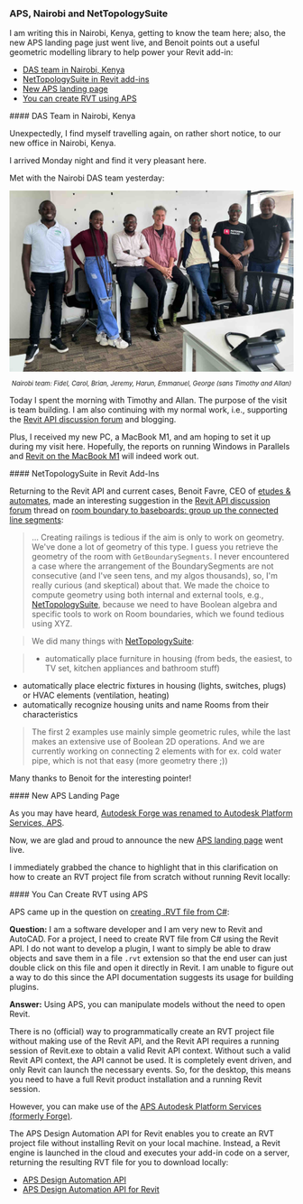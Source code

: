 <head>
<meta http-equiv="Content-Type" content="text/html; charset=utf-8">
<link rel="stylesheet" type="text/css" href="bc.css">
<script src="https://cdn.rawgit.com/google/code-prettify/master/loader/run_prettify.js" type="text/javascript"></script>
</head>

<!---

- NetTopologySuite
  Room boundary to baseboards: group up the connected line segments
  https://forums.autodesk.com/t5/revit-api-forum/room-boundary-to-baseboards-group-up-the-connected-line-segments/m-p/11582383#M67643
  BenoitE&A in reply to: MiguelGT17
  I'm wondering what you are trying to do. Creating railings is tedious if the aim is only to work on geometry.
  We've done a lot of Geometry of this type. I guess you retrieve the geometry of the room with GetBoundarySegments.
  I have never crossed a case where the arrangement of the BoundarySegments is not consecutive (and I've seen tens and my algos thousands) so I'm really curious (and sceptical) about that. 
  We made the choice to compute geometry using both internal and external tools (NetTopologySuite) because we needed to have boolean algebra and specific tools to work on Room boundaries, which we found tedious using XYZ.
  Anyway I'm curious...
  https://nettopologysuite.github.io/NetTopologySuite/index.html
  ... sounds very interesting indeed! Thank you for pointing it out. Would you like to share some examples of using it in combination with the Revit API? This might make a brilliant article for The Building Coder and motivate many others to widen their horizon working with 2D geometry in the Revit API.
  Ahah we did many things:
  - automatically place furniture in housing (from beds, the easiest, to TV set, kitchen appliances and bathroom stuff)
  - automatically place electric fixtures in housing (lights, switches, plugs) or HVAC elements (ventilation, heating)
  - automatically recognize housing units and name Rooms from their characteristics
  The first 2 examples use mainly simple geometric rules while the last makes an extensive use of boolean 2D operations.
  And we are currently working on connecting 2 elements with for ex. cold water pipe, which is not that easy (more geometry there ;))

twitter:

 with the #RevitAPI @AutodeskForge @AutodeskRevit #bim #ForgeDevCon https://autode.sk/64bitelementid

I am writing this in Nairobi, Kenya, getting to know the team here; also, the new APS landing page just went live, and Benoit points out a useful geometric modelling library to help power your Revit add-in
&ndash; DAS team in Nairobi, Kenya
&ndash; NetTopologySuite in Revit add-ins
&ndash; New APS landing page
&ndash; You can create RVT using APS...

linkedin:

#bim #DynamoBim #ForgeDevCon #Revit #API #IFC #SDK #AI #VisualStudio #Autodesk #AEC #adsk

the [Revit API discussion forum](http://forums.autodesk.com/t5/revit-api-forum/bd-p/160) thread

<center>
<img src="img/" alt="" title="" width="600" height=""/>
<p style="font-size: 80%; font-style:italic"></p>
</center>

<pre class="code">
</pre>

-->

### APS, Nairobi and NetTopologySuite

I am writing this in Nairobi, Kenya, getting to know the team here; also, the new APS landing page just went live, and Benoit points out a useful geometric modelling library to help power your Revit add-in:

- [DAS team in Nairobi, Kenya](#2)
- [NetTopologySuite in Revit add-ins](#3)
- [New APS landing page](#4)
- [You can create RVT using APS](#5)

####<a name="2"></a> DAS Team in Nairobi, Kenya

Unexpectedly, I find myself travelling again, on rather short notice, to our new office in Nairobi, Kenya.

I arrived Monday night and find it very pleasant here.

Met with the Nairobi DAS team yesterday:

<center>
<img src="img/2022-12-06_nairobi_team.jpg" alt="Nairobi team" title="Nairobi team" width="690"/>  <!-- 1380 × 880 pixels -->
<p style="font-size: 80%; font-style:italic">Nairobi team: Fidel, Carol, Brian, Jeremy, Harun, Emmanuel, George (sans Timothy and Allan)</p>
</center>

Today I spent the morning with Timothy and Allan.
The purpose of the visit is team building.
I am also continuing with my normal work, i.e., supporting
the [Revit API discussion forum](http://forums.autodesk.com/t5/revit-api-forum/bd-p/160) and
blogging.

Plus, I received my new PC, a MacBook M1, and am hoping to set it up during my visit here.
Hopefully, the reports on running Windows in Parallels and [Revit on the MacBook M1](https://kinship.io/blog/revit-m1-macbook-pro/) will indeed work out.

####<a name="3"></a> NetTopologySuite in Revit Add-Ins

Returning to the Revit API and current cases, 
Benoit Favre, CEO of [etudes &amp; automates](http://www.etudesetautomates.com), 
made an interesting suggestion in 
the [Revit API discussion forum](http://forums.autodesk.com/t5/revit-api-forum/bd-p/160) thread
on [room boundary to baseboards: group up the connected line segments](https://forums.autodesk.com/t5/revit-api-forum/room-boundary-to-baseboards-group-up-the-connected-line-segments/m-p/11582383#M67643):

> ... Creating railings is tedious if the aim is only to work on geometry.
We've done a lot of geometry of this type.
I guess you retrieve the geometry of the room with `GetBoundarySegments`.
I never encountered a case where the arrangement of the BoundarySegments are not consecutive (and I've seen tens, and my algos thousands), so, I'm really curious (and skeptical) about that. 
We made the choice to compute geometry using both internal and external tools,
e.g., [NetTopologySuite](https://nettopologysuite.github.io/NetTopologySuite/index.html),
because we need to have Boolean algebra and specific tools to work on Room boundaries, which we found tedious using XYZ.

> We did many things with [NetTopologySuite](https://nettopologysuite.github.io/NetTopologySuite/index.html):

> - automatically place furniture in housing (from beds, the easiest, to TV set, kitchen appliances and bathroom stuff)
- automatically place electric fixtures in housing (lights, switches, plugs) or HVAC elements (ventilation, heating)
- automatically recognize housing units and name Rooms from their characteristics

> The first 2 examples use mainly simple geometric rules, while the last makes an extensive use of Boolean 2D operations.
And we are currently working on connecting 2 elements with for ex. cold water pipe, which is not that easy (more geometry there ;))

Many thanks to Benoit for the interesting pointer!

####<a name="4"></a> New APS Landing Page

As you may have heard,
[Autodesk Forge was renamed to Autodesk Platform Services, APS](https://thebuildingcoder.typepad.com/blog/2022/09/aps-au-and-miter-wall-join-for-full-face.html#2).

Now, we are glad and proud to announce the new [APS landing page](https://aps.autodesk.com) went live.

I immediately grabbed the chance to highlight that in this clarification on how to create an RVT project file from scratch without running Revit locally:

####<a name="5"></a> You Can Create RVT using APS 

APS came up in the question on [creating .RVT file from C#](https://forums.autodesk.com/t5/revit-api-forum/create-rvt-file-from-c/td-p/9693451):

**Question:** I am a software developer and I am very new to Revit and AutoCAD.
For a project, I need to create RVT file from C# using the Revit API.
I do not want to develop a plugin, I want to simply be able to draw objects and save them in a file `.rvt` extension so that the end user can just double click on this file and open it directly in Revit. 
I am unable to figure out a way to do this since the API documentation suggests its usage for building plugins. 

**Answer:** Using APS, you can manipulate models without the need to open Revit.

There is no (official) way to programmatically create an RVT project file without making use of the Revit API, and the Revit API requires a running session of Revit.exe to obtain a valid Revit API context. Without such a valid Revit API context, the API cannot be used. It is completely event driven, and only Revit can launch the necessary events.
So, for the desktop, this means you need to have a full Revit product installation and a running Revit session.

However, you can make use of the [APS Autodesk Platform Services (formerly Forge)](https://aps.autodesk.com).

The APS Design Automation API for Revit enables you to create an RVT project file without installing Revit on your local machine.
Instead, a Revit engine is launched in the cloud and executes your add-in code on a server, returning the resulting RVT file for you to download locally:

- [APS Design Automation API](https://aps.autodesk.com/en/docs/design-automation/v3/developers_guide/overview/)
- [APS Design Automation API for Revit](https://aps.autodesk.com/en/docs/design-automation/v3/developers_guide/overview/#design-automation-api-for-revit)
